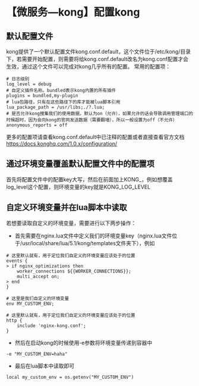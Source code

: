 # 【微服务—kong】配置kong
## 默认配置文件
kong提供了一个默认配置文件kong.conf.default，这个文件位于/etc/kong/目录下，若需要开始配置，则需要将给kong.conf.default改名为kong.conf配置才会生效，通过这个文件可以完成对kong几乎所有的配置。
常用的配置项：
```
# 日志级别
log_level = debug
# 自定义插件名称。bundled表示kong内置的所有插件
plugins = bundled,my-plugin
# lua包路径，只有在这些路径下的库才能被lua脚本引用
lua_package_path = /usr/libs;./?.lua;
# 是否允许kong搜集我们的使用数据，默认为on（允许），如果允许的话会导致调用管理端口的时候超时，因为会向kong的官网发送数据（需要翻墙），所以一般设置为off（不允许）
anonymous_reports = off 
```
更多的配置项请查看kong.conf.default中已注释的配置或者直接查看官方文档 https://docs.konghq.com/1.0.x/configuration/

## 通过环境变量覆盖默认配置文件中的配置项
首先将配置文件中的配置key大写，然后在前面加上KONG_，例如想覆盖log_level这个配置，则环境变量的key就是KONG_LOG_LEVEL

## 自定义环境变量并在lua脚本中读取
若想要读取自定义的环境变量，需要进行以下两步操作：
* 首先需要在nginx.lua文件中定义我们的环境变量key（nginx.lua文件位于/usr/local/share/lua/5.1/kong/templates文件夹下），例如
```
# 这里默认就有，用于定位我们自定义的环境变量应该处于的位置
events {
> if nginx_optimizations then
    worker_connections ${{WORKER_CONNECTIONS}};
    multi_accept on;
> end
}

# 这里是我们自定义的环境变量
env MY_CUSTOM_ENV;

# 这里默认就有，用于定位我们自定义的环境变量应该处于的位置
http {
    include 'nginx-kong.conf';
}
```
* 然后在启动kong的时候使用-e参数将环境变量传递到容器中
```
-e "MY_CUSTOM_ENV=haha"
```
* 最后在lua脚本中读取即可
```
local my_custom_env = os.getenv("MY_CUSTOM_ENV")
```